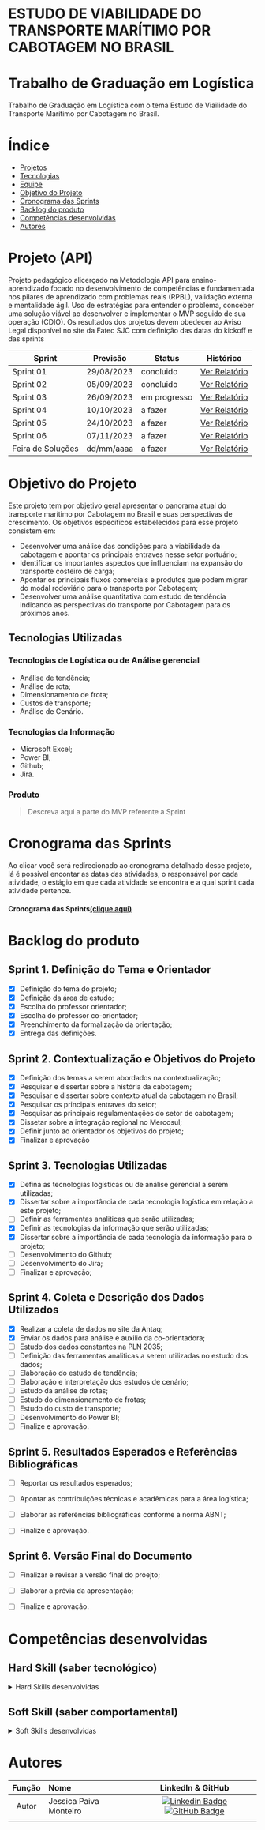 # ESTUDO DE VIABILIDADE DO TRANSPORTE MARÍTIMO POR CABOTAGEM NO BRASIL

# Trabalho de Graduação em Logística

Trabalho de Graduação em Logística com o tema Estudo de Viailidade do Transporte Marítimo por Cabotagem no Brasil. 


# Índice

* [Projetos](#projetos)
* [Tecnologias](#tecnologias)
* [Equipe](#equipe)
* [Objetivo do Projeto](#objetivo-do-projeto)
* [Cronograma das Sprints](#Cronograma-das-Sprints)
* [Backlog do produto](#Backlog-do-produto)
* [Competências desenvolvidas](#competências-desenvolvidas)
* [Autores](#autores)

# Projeto (API) 
Projeto pedagógico alicerçado na Metodologia API para ensino-aprendizado focado no desenvolvimento de competências e fundamentada nos pilares de aprendizado com problemas reais (RPBL), validação externa e mentalidade ágil. 
Uso de estratégias para entender o problema, conceber uma solução viável ao desenvolver e implementar o MVP seguido de sua operação (CDIO). 
Os resultados dos projetos devem obedecer ao Aviso Legal disponível no site da Fatec SJC com definição das datas do kickoff e das sprints

Sprint | Previsão | Status| Histórico|
|------|--------|------|--------|
|Sprint 01 | 29/08/2023 | concluido| [Ver Relatório](https://fatecsjc-prd.azurewebsites.net/downloads/estagio/modelo_relatorio_estagio_gpi.docx) | 
|Sprint 02 | 05/09/2023 | concluido| [Ver Relatório](https://fatecsjc-prd.azurewebsites.net/downloads/estagio/modelo_relatorio_estagio_gpi.docx) | 
|Sprint 03 | 26/09/2023 | em progresso |[Ver Relatório](https://fatecsjc-prd.azurewebsites.net/downloads/estagio/modelo_relatorio_estagio_gpi.docx) | 
|Sprint 04 | 10/10/2023 | a fazer|[Ver Relatório](https://fatecsjc-prd.azurewebsites.net/downloads/estagio/modelo_relatorio_estagio_gpi.docx) | 
|Sprint 05 | 24/10/2023 | a fazer |[Ver Relatório](https://fatecsjc-prd.azurewebsites.net/downloads/estagio/modelo_relatorio_estagio_gpi.docx)  | 
|Sprint 06 | 07/11/2023 | a fazer |[Ver Relatório](https://fatecsjc-prd.azurewebsites.net/downloads/estagio/modelo_relatorio_estagio_gpi.docx)  |
|Feira de Soluções|dd/mm/aaaa | a fazer |[Ver Relatório](https://fatecsjc-prd.azurewebsites.net/downloads/estagio/modelo_relatorio_estagio_gpi.docx) | 





# Objetivo do Projeto
Este projeto tem por objetivo geral apresentar o panorama atual do transporte marítimo por Cabotagem no Brasil e suas perspectivas de crescimento.
Os objetivos específicos estabelecidos para esse projeto consistem em:
* Desenvolver uma análise das condições para a viabilidade da cabotagem e apontar os principais entraves nesse setor portuário;
* Identificar os importantes aspectos que influenciam na expansão do transporte costeiro de carga;
* Apontar os principais fluxos comerciais e produtos que podem migrar do modal rodoviário para o transporte por Cabotagem;
* Desenvolver uma análise quantitativa com estudo de tendência indicando as perspectivas do transporte por Cabotagem para os próximos anos.


## Tecnologias Utilizadas
### Tecnologias de Logística ou de Análise gerencial
* Análise de tendência;
* Análise de rota;
* Dimensionamento de frota;
* Custos de transporte;
* Análise de Cenário.

### Tecnologias da Informação
* Microsoft Excel;
* Power BI;
* Github;
* Jira.

### Produto 
  > Descreva aqui a parte do MVP referente a Sprint

# Cronograma das Sprints

Ao clicar você será redirecionado ao cronograma detalhado desse projeto, lá é possivel encontar as datas das atividades, o responsável por cada atividade, o estágio em que cada atividade se encontra e a qual sprint cada atividade pertence.

#### Cronograma das Sprints[(clique aqui)](https://github.com/users/AndreLuizRibeiro/projects/4)

# Backlog do produto

## Sprint 1. Definição do Tema e Orientador
- [x] Definição do tema do projeto;
- [x] Definição da área de estudo;
- [x] Escolha do professor orientador;
- [x] Escolha do professor co-orientador;
- [x] Preenchimento da formalização da orientação;
- [x] Entrega das definições.

## Sprint 2. Contextualização e Objetivos do Projeto
- [x] Definição dos temas a serem abordados na contextualização;
- [x] Pesquisar e dissertar sobre a história da cabotagem;
- [x] Pesquisar e dissertar sobre contexto atual da cabotagem no Brasil;
- [x] Pesquisar os principais entraves do setor;
- [x] Pesquisar as principais regulamentações do setor de cabotagem;
- [x] Dissetar sobre a integração regional no Mercosul;
- [x] Definir junto ao orientador os objetivos do projeto;
- [x] Finalizar e aprovação
      
## Sprint 3. Tecnologias Utilizadas
- [x] Defina as tecnologias logísticas ou de análise gerencial a serem utilizadas;
- [x] Dissertar sobre a importância de cada tecnologia logística em relação a este projeto;
- [ ] Definir as ferramentas analiticas que serão utilizadas;
- [x] Definir as tecnologias da informação que serão utilizadas;
- [x] Dissertar sobre a importância de cada tecnologia da informação para o projeto;
- [ ] Desenvolvimento do Github;
- [ ] Desenvolvimento do Jira;
- [ ] Finalizar e aprovação;
      
## Sprint 4. Coleta e Descrição dos Dados Utilizados
- [x] Realizar a coleta de dados no site da Antaq;
- [x] Enviar os dados para análise e auxilio da co-orientadora;
- [ ] Estudo dos dados constantes na PLN 2035;
- [ ] Definição das ferramentas analiticas a serem utilizadas no estudo dos dados;
- [ ] Elaboração do estudo de tendência;
- [ ] Elaboração e interpretação dos estudos de cenário;
- [ ] Estudo da análise de rotas;
- [ ] Estudo do dimensionamento de frotas;
- [ ] Estudo do custo de transporte;
- [ ] Desenvolvimento do Power BI;
- [ ] Finalize e aprovação.

## Sprint 5. Resultados Esperados e Referências Bibliográficas 
- [ ] Reportar os resultados esperados;
- [ ] Apontar as contribuições técnicas e acadêmicas para a área logística;
- [ ] Elaborar as referências bibliográficas conforme a norma ABNT;
- [ ] Finalize e aprovação.


 ## Sprint 6. Versão Final do Documento
- [ ] Finalizar e revisar a versão final do proejto;
- [ ] Elaborar a prévia da apresentação;
- [ ] Finalize e aprovação.



# Competências desenvolvidas

## Hard Skill (saber tecnológico)
<details>
<summary>Hard Skills desenvolvidas</summary>
  
| Tecnologia/Metodologia | Classificação |
| ---------------------- | ------------- |
| GitHub | ★ ★ ★ ★ ★ ★ ★ ☆ ☆ ☆ |
| Gestão de Projetos | ★ ★ ★ ★ ★ ★ ☆ ☆ ☆ ☆ |
| Scrum Master | ★ ★ ★ ★ ★ ★ ★ ☆ ☆ ☆ |
| Prodct Owner | ★ ★ ★ ★ ★ ★ ★ ☆ ☆ ☆ |
| Markdown | ★ ★ ★ ★ ★ ★ ★ ☆ ☆ ☆ |
| Git Projects | ★ ★ ★ ★ ★ ★ ★ ☆ ☆ ☆ |
 
</details>

## Soft Skill (saber comportamental)
<details>
<summary>Soft Skills desenvolvidas</summary>

| Habilidades | Classificação |
| ---------------------- | ------------- |
| Colaboração | ★ ★ ★ ★ ★ ☆ ☆ ☆ ☆ ☆ |
| Proatividade| ★ ★ ★ ★ ★ ★ ☆ ☆ ☆ ☆ |
| Pensamento Crítico | ★ ★ ★ ★ ★ ★ ★ ☆ ☆ ☆ |
| Gerenciamento de Tempo | ★ ★ ★ ★ ★ ★ ★ ☆ ☆ ☆ |
| Adaptabilidade | ★ ★ ★ ★ ★ ★ ★ ☆ ☆ ☆ |
| Resiliência | ★ ★ ★ ★ ★ ★ ★ ☆ ☆ ☆ |

</details>

# Autores
|    Função     | Nome                                  |                                                                                                                                                      LinkedIn & GitHub                                                                                                                                                      |
| :-----------: | :------------------------------------ | :-------------------------------------------------------------------------------------------------------------------------------------------------------------------------------------------------------------------------------------------------------------------------------------------------------------------------: |
| Autor |   Jessica Paiva Monteiro         |     [![Linkedin Badge](https://img.shields.io/badge/Linkedin-blue?style=flat-square&logo=Linkedin&logoColor=white)](https://www.linkedin.com/in/jessica-paiva-monteiro-a8925416a/) [![GitHub Badge](https://img.shields.io/badge/GitHub-111217?style=flat-square&logo=github&logoColor=white)](https://github.com/JessicaPMonteiro)              |
    |
